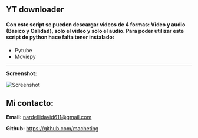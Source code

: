 ## YT downloader

#### Con este script se pueden descargar videos de 4 formas: Video y audio (Basico y Calidad), solo el video y solo el audio. Para poder utilizar este script de python hace falta tener instalado:
- Pytube
- Moviepy

------------

**Screenshot:**

![Screenshot](https://github.com/macheting/Youtube-Downloader/assets/151371549/1f920f4e-3bb6-4bfb-8878-9fa82eb04c19)


## Mi contacto:

**Email:** nardellidavid611@gmail.com

**Github:** https://github.com/macheting
